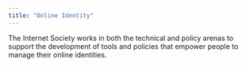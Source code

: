 ```yaml
---
title: "Online Identity"
---
```


The Internet Society works in both the technical and policy arenas to support the development of tools and policies that empower people to manage their online identities.

